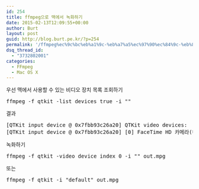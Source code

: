 ```yaml
---
id: 254
title: ffmpeg으로 맥에서 녹화하기
date: 2015-02-13T12:09:55+00:00
author: Burt
layout: post
guid: http://blog.burt.pe.kr/?p=254
permalink: '/ffmpeg%ec%9c%bc%eb%a1%9c-%eb%a7%a5%ec%97%90%ec%84%9c-%eb%85%b9%ed%99%94%ed%95%98%ea%b8%b0/'
dsq_thread_id:
  - "3732802001"
categories:
  - FFmpeg
  - Mac OS X
---
```

우선 맥에서 사용할 수 있는 비디오 장치 목록 조회하기

<pre class="lang:default decode:true ">ffmpeg -f qtkit -list_devices true -i ""</pre>

결과

<pre class="lang:default decode:true">[QTKit input device @ 0x7fbb93c26a20] QTKit video devices:
[QTKit input device @ 0x7fbb93c26a20] [0] FaceTime HD 카메라(내장형)</pre>

녹화하기

<pre class="lang:default decode:true ">ffmpeg -f qtkit -video_device_index 0 -i "" out.mpg</pre>

또는

<pre class="lang:default decode:true ">ffmpeg -f qtkit -i "default" out.mpg</pre>

&nbsp;